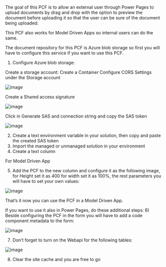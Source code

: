 The goal of this PCF is to allow an external user through Power Pages to upload documents by drag and drop with the option to preview the document before uploading it so that the user can be sure of the document being uploaded.

This PCF also works for Model Driven Apps so internal users can do the same.

The document repository for this PCF is Azure blob storage so first you will have to configure this service if you want to use this PCF.


1)	Configure Azure blob storage:

Create a storage account:
Create a Container
Configure CORS Settings under the Storage account

![image](https://github.com/walcivar/PowerPagesFileUploader/assets/5630463/cc47742e-494a-41cb-883f-7b51f2ebca96)

Create a Shared access signature

![image](https://github.com/walcivar/PowerPagesFileUploader/assets/5630463/a537ef8d-c1cd-470d-851e-7123e3ef0457)

Click in Generate SAS and connection string and copy the SAS token

![image](https://github.com/walcivar/PowerPagesFileUploader/assets/5630463/2208cecb-0918-4bd5-9d77-61ac030a5b22)

2)	Create a text environment variable in your solution, then copy and paste the created SAS token
3)	Import the managed or unmanaged solution in your environment
4)	Create a text column 

For Model Driven App

5)	Add the PCF to the new column and configure it as the following image, for Height set it as 400 for width set it as 100%, the rest parameters you will have to set your own values:

![image](https://github.com/walcivar/PowerPagesFileUploader/assets/5630463/1807b432-9803-49b3-8b71-bbb1db28ed1b)

That’s it now you can use the PCF in a Model Driven App.

If you want to use it also in Power Pages, do these additional steps:
6)	Beside configuring the PCF in the form you will have to add a code component metadata to the form:

![image](https://github.com/walcivar/PowerPagesFileUploader/assets/5630463/1e9bd7bb-f23c-442a-92fa-96d5d95c6a4c)

7)	Don’t forget to turn on the Webapi for the following tables:
   
![image](https://github.com/walcivar/PowerPagesFileUploader/assets/5630463/bc51cb35-0a0f-43a5-9f7b-29a324b771d3)

8)	Clear the site cache and you are free to go

